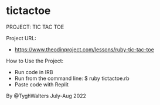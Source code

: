 # tictactoe
PROJECT: TIC TAC TOE

Project URL: 

- https://www.theodinproject.com/lessons/ruby-tic-tac-toe

How to Use the Project: 

- Run code in IRB
- Run from the command line:  $ ruby tictactoe.rb 
- Paste code with Replit


By @TyghWalters July-Aug 2022
